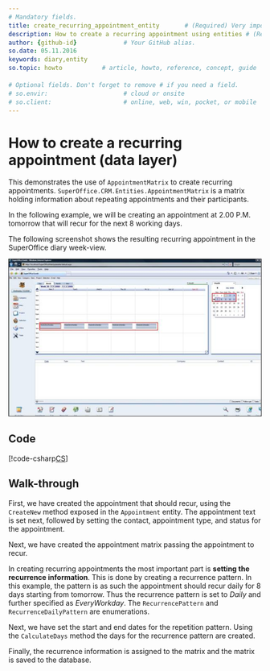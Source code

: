 ```yaml
---
# Mandatory fields.
title: create_recurring_appointment_entity       # (Required) Very important for SEO.
description: How to create a recurring appointment using entities # (Required) Important for SEO.
author: {github-id}             # Your GitHub alias.
so.date: 05.11.2016
keywords: diary,entity
so.topic: howto           # article, howto, reference, concept, guide

# Optional fields. Don't forget to remove # if you need a field.
# so.envir:                     # cloud or onsite
# so.client:                    # online, web, win, pocket, or mobile
---
```


# How to create a recurring appointment (data layer)

This demonstrates the use of `AppointmentMatrix` to create recurring appointments. `SuperOffice.CRM.Entities.AppointmentMatrix` is a matrix holding information about repeating appointments and their participants.

In the following example, we will be creating an appointment at 2.00 P.M. tomorrow that will recur for the next 8 working days.

The following screenshot shows the resulting recurring appointment in the SuperOffice diary week-view.

![01][img1]

## Code

[!code-csharp[CS](includes/create-recurring-apt-entity.cs)]

## Walk-through

First, we have created the appointment that should recur, using the `CreateNew` method exposed in the `Appointment` entity. The appointment text is set next, followed by setting the contact, appointment type, and status for the appointment.

Next, we have created the appointment matrix passing the appointment to recur.

In creating recurring appointments the most important part is **setting the recurrence information**. This is done by creating a recurrence pattern. In this example, the pattern is as such the appointment should recur daily for 8 days starting from tomorrow. Thus the recurrence pattern is set to *Daily* and further specified as *EveryWorkday*. The `RecurrencePattern` and `RecurrenceDailyPattern` are enumerations.

Next, we have set the start and end dates for the repetition pattern. Using the `CalculateDays` method the days for the recurrence pattern are created.

Finally, the recurrence information is assigned to the matrix and the matrix is saved to the database.

<!-- [Get the source code (zip)][HowToCreateRecurringAppointment.zip] -->

<!-- Referenced links -->

<!-- Referenced images -->
[img1]: media/image001.jpg

